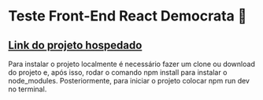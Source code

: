 # Teste Front-End React Democrata 👞

## [Link do projeto hospedado](https://teste-frondend-democrata.netlify.app/home)

Para instalar o projeto localmente é necessário fazer um clone ou download do projeto e, após isso, rodar o comando npm install para instalar o node_modules. Posteriormente, para iniciar o projeto colocar npm run dev no terminal.

